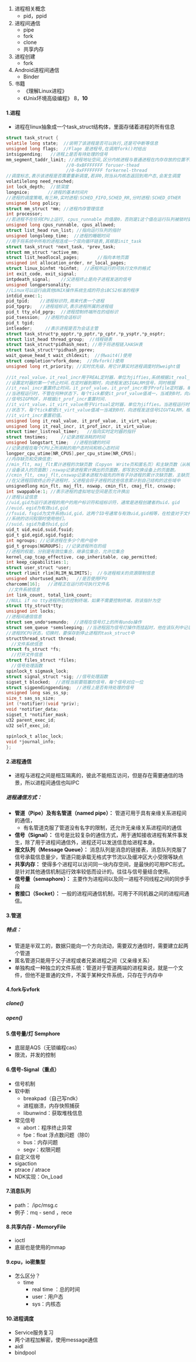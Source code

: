 1. 进程相关概念
   - pid，ppid
2. 进程间通信
   - pipe
   - fork
   - clone
   - 共享内存
3. 进程创建
   - fork
4. Android进程间通信
   - Binder
5. 书籍
   - 《理解Linux进程》
   - 《Unix环境高级编程》 8，**10**



#### 1.进程

- 进程在linux抽象成一个task_struct结构体，里面存储着进程的所有信息

~~~c
struct task_struct {
volatile long state;  //说明了该进程是否可以执行,还是可中断等信息
unsigned long flags;  //Flage 是进程号,在调用fork()时给出
intsigpending;   //进程上是否有待处理的信号
mm_segment_taddr_limit; //进程地址空间,区分内核进程与普通进程在内存存放的位置不同
                       //0-0xBFFFFFFF foruser-thead
                       //0-0xFFFFFFFF forkernel-thread
//调度标志,表示该进程是否需要重新调度,若非0,则当从内核态返回到用户态,会发生调度
volatilelong need_resched;
int lock_depth;  //锁深度
longnice;       //进程的基本时间片
//进程的调度策略,有三种,实时进程:SCHED_FIFO,SCHED_RR,分时进程:SCHED_OTHER
unsigned long policy;
struct mm_struct *mm; //进程内存管理信息
int processor;
//若进程不在任何CPU上运行, cpus_runnable 的值是0，否则是1这个值在运行队列被锁时更新
unsigned long cpus_runnable, cpus_allowed;
struct list_head run_list; //指向运行队列的指针
unsigned longsleep_time;  //进程的睡眠时间
//用于将系统中所有的进程连成一个双向循环链表,其根是init_task
struct task_struct *next_task, *prev_task;
struct mm_struct *active_mm;
struct list_headlocal_pages;       //指向本地页面      
unsigned int allocation_order, nr_local_pages;
struct linux_binfmt *binfmt;  //进程所运行的可执行文件的格式
int exit_code, exit_signal;
intpdeath_signal;    //父进程终止是向子进程发送的信号
unsigned longpersonality;
//Linux可以运行由其他UNIX操作系统生成的符合iBCS2标准的程序
intdid_exec:1; 
pid_tpid;    //进程标识符,用来代表一个进程
pid_tpgrp;   //进程组标识,表示进程所属的进程组
pid_t tty_old_pgrp;  //进程控制终端所在的组标识
pid_tsession;  //进程的会话标识
pid_t tgid;
intleader;     //表示进程是否为会话主管
struct task_struct*p_opptr,*p_pptr,*p_cptr,*p_ysptr,*p_osptr;
struct list_head thread_group;  //线程链表
struct task_struct*pidhash_next; //用于将进程链入HASH表
struct task_struct**pidhash_pprev;
wait_queue_head_t wait_chldexit;  //供wait4()使用
struct completion*vfork_done;  //供vfork()使用
unsigned long rt_priority; //实时优先级，用它计算实时进程调度时的weight值
 
//it_real_value，it_real_incr用于REAL定时器，单位为jiffies,系统根据it_real_value
//设置定时器的第一个终止时间.在定时器到期时，向进程发送SIGALRM信号，同时根据
//it_real_incr重置终止时间，it_prof_value，it_prof_incr用于Profile定时器，单位为jiffies。
//当进程运行时，不管在何种状态下，每个tick都使it_prof_value值减一，当减到0时，向进程发送
//信号SIGPROF，并根据it_prof_incr重置时间.
//it_virt_value，it_virt_value用于Virtual定时器，单位为jiffies。当进程运行时，不管在何种
//状态下，每个tick都使it_virt_value值减一当减到0时，向进程发送信号SIGVTALRM，根据
//it_virt_incr重置初值。
unsigned long it_real_value, it_prof_value, it_virt_value;
unsigned long it_real_incr, it_prof_incr, it_virt_value;
struct timer_listreal_timer;   //指向实时定时器的指针
struct tmstimes;     //记录进程消耗的时间
unsigned longstart_time;  //进程创建的时间
//记录进程在每个CPU上所消耗的用户态时间和核心态时间
longper_cpu_utime[NR_CPUS],per_cpu_stime[NR_CPUS]; 
//内存缺页和交换信息:
//min_flt, maj_flt累计进程的次缺页数（Copyon　Write页和匿名页）和主缺页数（从映射文件或交换
//设备读入的页面数）；nswap记录进程累计换出的页面数，即写到交换设备上的页面数。
//cmin_flt, cmaj_flt,cnswap记录本进程为祖先的所有子孙进程的累计次缺页数，主缺页数和换出页面数。
//在父进程回收终止的子进程时，父进程会将子进程的这些信息累计到自己结构的这些域中
unsignedlong min_flt, maj_flt, nswap, cmin_flt, cmaj_flt, cnswap;
int swappable:1; //表示进程的虚拟地址空间是否允许换出
//进程认证信息
//uid,gid为运行该进程的用户的用户标识符和组标识符，通常是进程创建者的uid，gid
//euid，egid为有效uid,gid
//fsuid，fsgid为文件系统uid,gid，这两个ID号通常与有效uid,gid相等，在检查对于文件
//系统的访问权限时使用他们。
//suid，sgid为备份uid,gid
uid_t uid,euid,suid,fsuid;
gid_t gid,egid,sgid,fsgid;
int ngroups; //记录进程在多少个用户组中
gid_t groups[NGROUPS]; //记录进程所在的组
//进程的权能，分别是有效位集合，继承位集合，允许位集合
kernel_cap_tcap_effective, cap_inheritable, cap_permitted;
int keep_capabilities:1;
struct user_struct *user;
struct rlimit rlim[RLIM_NLIMITS];  //与进程相关的资源限制信息
unsigned shortused_math;   //是否使用FPU
charcomm[16];   //进程正在运行的可执行文件名
 //文件系统信息
int link_count, total_link_count;
//NULL if no tty进程所在的控制终端，如果不需要控制终端，则该指针为空
struct tty_struct*tty;
unsigned int locks;
//进程间通信信息
struct sem_undo*semundo;  //进程在信号灯上的所有undo操作
struct sem_queue *semsleeping; //当进程因为信号灯操作而挂起时，他在该队列中记录等待的操作
//进程的CPU状态，切换时，要保存到停止进程的task_struct中
structthread_struct thread;
  //文件系统信息
struct fs_struct *fs;
  //打开文件信息
struct files_struct *files;
  //信号处理函数
spinlock_t sigmask_lock;
struct signal_struct *sig; //信号处理函数
sigset_t blocked;  //进程当前要阻塞的信号，每个信号对应一位
struct sigpendingpending;  //进程上是否有待处理的信号
unsigned long sas_ss_sp;
size_t sas_ss_size;
int (*notifier)(void *priv);
void *notifier_data;
sigset_t *notifier_mask;
u32 parent_exec_id;
u32 self_exec_id;
 
spinlock_t alloc_lock;
void *journal_info;
};
~~~

#### 2.进程通信

- 进程与进程之间是相互隔离的，彼此不能相互访问，但是存在需要通信的场景，所以进程间通信也叫IPC

##### 进程通信方式：

- **管道（Pipe）及有名管道（named pipe）：** 管道可用于具有亲缘关系进程间的通信，
  - 有名管道克服了管道没有名字的限制，还允许无亲缘关系进程间的通信
- **信号（Signal）：** 信号是比较复杂的通信方式，用于通知接收进程有某件事发生，除了用于进程间通信外，进程还可以发送信息给进程本身。
- **报文队列（Message Queue）：** 消息队列是消息的链接表，消息队列克服了信号承载信息量少，管道只能承载无格式字节流以及缓冲区大小受限等缺点
- **共享内存：** 使得多个进程可以访问同一块内存空间，是最快的可用IPC形式。是针对其他通信机制运行效率较低而设计的。往往与信号量结合使用。
- **信号量（semaphore）：** 主要作为进程间以及同一进程不同线程之间的同步手段
- **套接口（Socket）：** 一般的进程间通信机制，可用于不同机器之间的进程间通信。

#### 3.管道

##### 特点：

- 管道是半双工的，数据只能向一个方向流动，需要双方通信时，需要建立起两个管道
- 匿名管道只能用于父子进程或者兄弟进程之间（又亲缘关系）
- 单独构成一种独立的文件系统：管道对于管道两端的进程来说，就是一个文件，但他不是普通的文件，不属于某种文件系统，只存在于内存中



#### 4.fork与vfork

##### clone() 

##### open()



#### 5.信号量/灯 Semphore

- 底层是AQS（无锁编程cas）
- 限流，并发的控制



#### 6.信号-Signal（重点）

- 信号机制
- 软中断
  - breakpad（自己写ndk）
  - 进程崩溃，内存快照捕获
  - libunwind：获取堆栈信息
- 常见信号
  - abort：程序终止异常
  - fpe：float 浮点数问题（除0）
  - bus：内存问题
  - segv：权限问题
- 自定义信号
- sigaction
- ptrace / atrace
- NDK实现：On_Load



#### 7.消息队列

- path： /ipc/msg.c
- 例子：mq - send ，rece



#### 8.共享内存 - MemoryFile

- ioctl
- 底层也是使用的mmap



#### 9.cpu，io密集型

- 怎么区分？
  - time
    - real time ：总的时间
    - user：用户态
    - sys：内核态

#### 10.进程调度



- Service服务复习
- 两个进程加解密，使用message通信
- aidl
- bindpool









